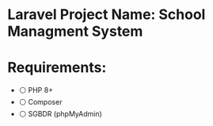 # Laravel Project Name: School Managment System





# Requirements:
- ⚪ PHP 8+
- ⚪ Composer
- ⚪ SGBDR (phpMyAdmin)
